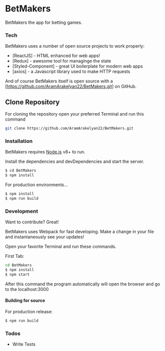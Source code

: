 # BetMakers

BetMakers the app for betting games.

### Tech

BetMakers uses a number of open source projects to work properly:

* [ReactJS] - HTML enhanced for web apps!
* [Redux] - awesome tool for managinge the state
* [Styled-Component] - great UI boilerplate for modern web apps
* [axios] - a Javascript library used to make HTTP requests  

And of course BetMakers itself is open source with a [https://github.com/AramArakelyan22/BetMakers.git]
 on GitHub.

## Clone Repository

For cloning the repository open your preferred Terminal and run this command
```sh
git clone https://github.com/AramArakelyan22/BetMakers.git
```

### Installation

BetMakers requires [Node.js](https://nodejs.org/) v8+ to run.

Install the dependencies and devDependencies and start the server.

```sh
$ cd BetMakers
$ npm install 
```

For production environments...

```sh
$ npm install
$ npm run build
```

### Development

Want to contribute? Great!

BetMakers uses Webpack for fast developing.
Make a change in your file and instantaneously see your updates!

Open your favorite Terminal and run these commands.

First Tab:
```sh
cd BetMakers
$ npm install 
$ npm start
```
After this command the program automatically will open the browser and go to the localhost:3000 

#### Building for source
For production release:
```sh
$ npm run build 
```
### Todos
 - Write Tests
 
 

